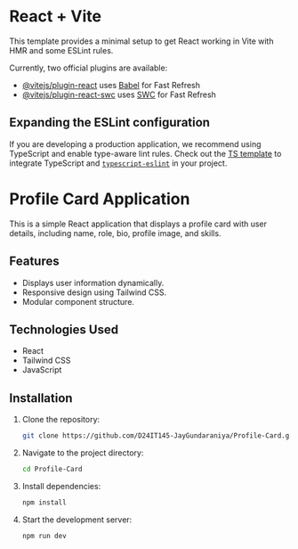 # React + Vite

This template provides a minimal setup to get React working in Vite with HMR and some ESLint rules.

Currently, two official plugins are available:

- [@vitejs/plugin-react](https://github.com/vitejs/vite-plugin-react/blob/main/packages/plugin-react/README.md) uses [Babel](https://babeljs.io/) for Fast Refresh
- [@vitejs/plugin-react-swc](https://github.com/vitejs/vite-plugin-react-swc) uses [SWC](https://swc.rs/) for Fast Refresh

## Expanding the ESLint configuration

If you are developing a production application, we recommend using TypeScript and enable type-aware lint rules. Check out the [TS template](https://github.com/vitejs/vite/tree/main/packages/create-vite/template-react-ts) to integrate TypeScript and [`typescript-eslint`](https://typescript-eslint.io) in your project.

# Profile Card Application

This is a simple React application that displays a profile card with user details, including name, role, bio, profile image, and skills.

## Features
- Displays user information dynamically.
- Responsive design using Tailwind CSS.
- Modular component structure.

## Technologies Used
- React
- Tailwind CSS
- JavaScript

## Installation

1. Clone the repository:
   ```sh
   git clone https://github.com/D24IT145-JayGundaraniya/Profile-Card.git
   ```

2. Navigate to the project directory:
   ```sh
   cd Profile-Card
   ```

3. Install dependencies:
   ```sh
   npm install
   ```

4. Start the development server:
   ```sh
   npm run dev
   ```
